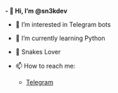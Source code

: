 **- 👋 Hi, I’m @sn3kdev**
- 👀 I’m interested in Telegram bots
- 🌱 I’m currently learning Python
- 🐍 Snakes Lover

- 📫 How to reach me:
    - [Telegram](https://t.me/odnako_zmeyka)

